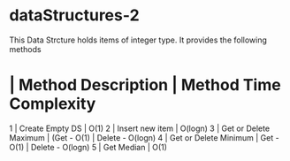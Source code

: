 # dataStructures-2
This Data Strcture holds items of integer type.
It provides the following methods

  | Method Description       | Method Time Complexity
=============================================================
1 | Create Empty DS          | O(1)
2 | Insert new item          | O(logn)
3 | Get or Delete Maximum | (Get - O(1) | Delete - O(logn)
4 | Get or Delete Minimum    | Get - O(1) | Delete - O(logn)
5 | Get Median               | O(1)
